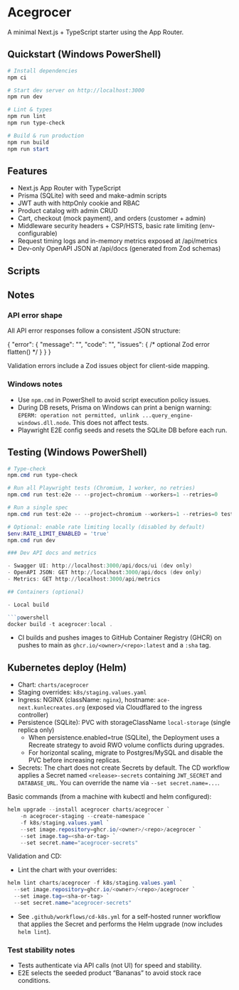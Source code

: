 # Acegrocer

A minimal Next.js + TypeScript starter using the App Router.

## Quickstart (Windows PowerShell)

```powershell
# Install dependencies
npm ci

# Start dev server on http://localhost:3000
npm run dev

# Lint & types
npm run lint
npm run type-check

# Build & run production
npm run build
npm run start
```

## Features

- Next.js App Router with TypeScript
- Prisma (SQLite) with seed and make-admin scripts
- JWT auth with httpOnly cookie and RBAC
- Product catalog with admin CRUD
- Cart, checkout (mock payment), and orders (customer + admin)
- Middleware security headers + CSP/HSTS, basic rate limiting (env-configurable)
- Request timing logs and in-memory metrics exposed at /api/metrics
- Dev-only OpenAPI JSON at /api/docs (generated from Zod schemas)

## Scripts

## Notes

### API error shape

All API error responses follow a consistent JSON structure:

{
	"error": {
		"message": "<description>",
		"code": "<optional code>",
		"issues": { /* optional Zod error flatten() */ }
	}
}

Validation errors include a Zod issues object for client-side mapping.

### Windows notes

- Use `npm.cmd` in PowerShell to avoid script execution policy issues.
- During DB resets, Prisma on Windows can print a benign warning:
	`EPERM: operation not permitted, unlink ...query_engine-windows.dll.node`. This does not affect tests.
- Playwright E2E config seeds and resets the SQLite DB before each run.

## Testing (Windows PowerShell)

```powershell
# Type-check
npm.cmd run type-check

# Run all Playwright tests (Chromium, 1 worker, no retries)
npm.cmd run test:e2e -- --project=chromium --workers=1 --retries=0

# Run a single spec
npm.cmd run test:e2e -- --project=chromium --workers=1 --retries=0 tests/e2e.fullflow.spec.ts

# Optional: enable rate limiting locally (disabled by default)
$env:RATE_LIMIT_ENABLED = 'true'
npm.cmd run dev

### Dev API docs and metrics

- Swagger UI: http://localhost:3000/api/docs/ui (dev only)
- OpenAPI JSON: GET http://localhost:3000/api/docs (dev only)
- Metrics: GET http://localhost:3000/api/metrics

## Containers (optional)

- Local build

```powershell
docker build -t acegrocer:local .
```

- CI builds and pushes images to GitHub Container Registry (GHCR) on pushes to main as `ghcr.io/<owner>/<repo>:latest` and a `:sha` tag.

## Kubernetes deploy (Helm)

- Chart: `charts/acegrocer`
- Staging overrides: `k8s/staging.values.yaml`
- Ingress: NGINX (className: `nginx`), hostname: `ace-next.kunlecreates.org` (exposed via Cloudflared to the ingress controller)
- Persistence (SQLite): PVC with storageClassName `local-storage` (single replica only)
	- When persistence.enabled=true (SQLite), the Deployment uses a Recreate strategy to avoid RWO volume conflicts during upgrades.
	- For horizontal scaling, migrate to Postgres/MySQL and disable the PVC before increasing replicas.
 - Secrets: The chart does not create Secrets by default. The CD workflow applies a Secret named `<release>-secrets` containing `JWT_SECRET` and `DATABASE_URL`. You can override the name via `--set secret.name=...`.

Basic commands (from a machine with kubectl and helm configured):

```powershell
helm upgrade --install acegrocer charts/acegrocer `
	-n acegrocer-staging --create-namespace `
	-f k8s/staging.values.yaml `
	--set image.repository=ghcr.io/<owner>/<repo>/acegrocer `
	--set image.tag=<sha-or-tag> `
	--set secret.name="acegrocer-secrets"
```

Validation and CD:
- Lint the chart with your overrides:

```powershell
helm lint charts/acegrocer -f k8s/staging.values.yaml `
  --set image.repository=ghcr.io/<owner>/<repo>/acegrocer `
  --set image.tag=<sha-or-tag> `
  --set secret.name="acegrocer-secrets"
```

- See `.github/workflows/cd-k8s.yml` for a self-hosted runner workflow that applies the Secret and performs the Helm upgrade (now includes `helm lint`).

### Test stability notes

- Tests authenticate via API calls (not UI) for speed and stability.
- E2E selects the seeded product “Bananas” to avoid stock race conditions.
```
